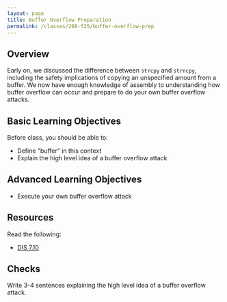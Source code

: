 ```yaml
---
layout: page
title: Buffer Overflow Preparation
permalink: /classes/208-f25/buffer-overflow-prep
---
```



## Overview
Early on, we discussed the difference between `strcpy` and `strncpy`, including the safety implications of copying an unspecified amount from a buffer. We now have enough knowledge of assembly to understanding how buffer overflow can occur and prepare to do your own buffer overflow attacks.

## Basic Learning Objectives
Before class, you should be able to:
* Define "buffer" in this context
* Explain the high level idea of a buffer overflow attack

## Advanced Learning Objectives
* Execute your own buffer overflow attack

## Resources
Read the following:
* [DIS 7.10](https://diveintosystems.org/book/C7-x86_64/buffer_overflow.html)

## Checks
Write 3-4 sentences explaining the high level idea of a buffer overflow attack.